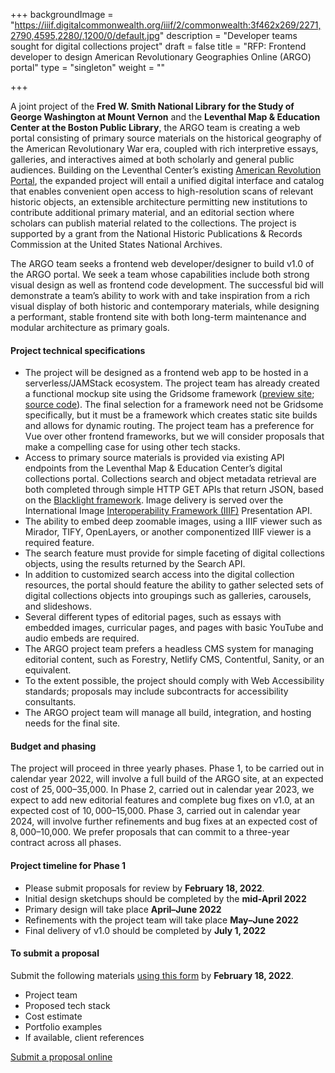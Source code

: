 +++
backgroundImage = "https://iiif.digitalcommonwealth.org/iiif/2/commonwealth:3f462x269/2271,2790,4595,2280/,1200/0/default.jpg"
description = "Developer teams sought for digital collections project"
draft = false
title = "RFP: Frontend developer to design American Revolutionary Geographies Online (ARGO) portal"
type = "singleton"
weight = ""

+++

A joint project of the **Fred W. Smith National Library for the Study of George Washington at Mount Vernon** and the **Leventhal Map & Education Center at the Boston Public Library**, the ARGO team is creating a web portal consisting of primary source materials on the historical geography of the American Revolutionary War era, coupled with rich interpretive essays, galleries, and interactives aimed at both scholarly and general public audiences. Building on the Leventhal Center’s existing [American Revolution Portal](https://collections.leventhalmap.org/collections/commonwealth:dn39z222j), the expanded project will entail a unified digital interface and catalog that enables convenient open access to high-resolution scans of relevant historic objects, an extensible architecture permitting new institutions to contribute additional primary material, and an editorial section where scholars can publish material related to the collections. The project is supported by a grant from the National Historic Publications & Records Commission at the United States National Archives.

The ARGO team seeks a frontend web developer/designer to build v1.0 of the ARGO portal. We seek a team whose capabilities include both strong visual design as well as frontend code development. The successful bid will demonstrate a team’s ability to work with and take inspiration from a rich visual display of both historic and contemporary materials, while designing a performant, stable frontend site with both long-term maintenance and modular architecture as primary goals.

 

#### Project technical specifications

* The project will be designed as a frontend web app to be hosted in a serverless/JAMStack ecosystem. The project team has already created a functional mockup site using the Gridsome framework ([preview site](https://www.argomaps.org); [source code](https://github.com/bplmaps/argo-wireframe)). The final selection for a framework need not be Gridsome specifically, but it must be a framework which creates static site builds and allows for dynamic routing. The project team has a preference for Vue over other frontend frameworks, but we will consider proposals that make a compelling case for using other tech stacks.
* Access to primary source materials is provided via existing API endpoints from the Leventhal Map & Education Center’s digital collections portal. Collections search and object metadata retrieval are both completed through simple HTTP GET APIs that return JSON, based on the [Blacklight framework](https://projectblacklight.org). Image delivery is served over the International Image [Interoperability Framework (IIIF)](https://iiif.io/api/index.html) Presentation API.
* The ability to embed deep zoomable images, using a IIIF viewer such as Mirador, TIFY, OpenLayers, or another componentized IIIF viewer is a required feature.
* The search feature must provide for simple faceting of digital collections objects, using the results returned by the Search API.
* In addition to customized search access into the digital collection resources, the portal should feature the ability to gather selected sets of digital collections objects into groupings such as galleries, carousels, and slideshows.
* Several different types of editorial pages, such as essays with embedded images, curricular pages, and pages with basic YouTube and audio embeds are required.
* The ARGO project team prefers a headless CMS system for managing editorial content, such as Forestry, Netlify CMS, Contentful, Sanity, or an equivalent.
* To the extent possible, the project should comply with Web Accessibility standards; proposals may include subcontracts for accessibility consultants.
* The ARGO project team will manage all build, integration, and hosting needs for the final site.

 

#### Budget and phasing

The project will proceed in three yearly phases. Phase 1, to be carried out in calendar year 2022, will involve a full build of the ARGO site, at an expected cost of $25,000–$35,000. In Phase 2, carried out in calendar year 2023, we expect to add new editorial features and complete bug fixes on v1.0, at an expected cost of $10,000–$15,000. Phase 3, carried out in calendar year 2024, will involve further refinements and bug fixes at an expected cost of $8,000–$10,000. We prefer proposals that can commit to a three-year contract across all phases.

#### Project timeline for Phase 1

* Please submit proposals for review by **February 18, 2022**. 
* Initial design sketchups should be completed by the **mid-April 2022**
* Primary design will take place **April–June 2022**
* Refinements with the project team will take place **May–June 2022**
* Final delivery of v1.0 should be completed by **July 1, 2022**

#### To submit a proposal

Submit the following materials [using this form](https://airtable.com/shrjCyKyufR3tdtQV) by **February 18, 2022**.

* Project team
* Proposed tech stack
* Cost estimate
* Portfolio examples
* If available, client references

<a href="https://airtable.com/shrjCyKyufR3tdtQV" class="btn btn-primary-outline">Submit a proposal online</a>